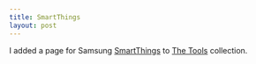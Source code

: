```yaml
---
title: SmartThings
layout: post
---
```


I added a page for Samsung [SmartThings](http://www.smartthings.com) to [The Tools](/the_tools/) collection.
